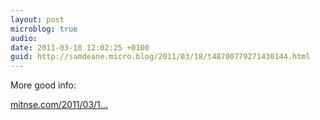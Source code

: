 ```yaml
---
layout: post
microblog: true
audio: 
date: 2011-03-18 12:02:25 +0100
guid: http://samdeane.micro.blog/2011/03/18/t48700779271430144.html
---
```

More good info:

[mitnse.com/2011/03/1...](http://mitnse.com/2011/03/13/modified-version-of-original-post/)
